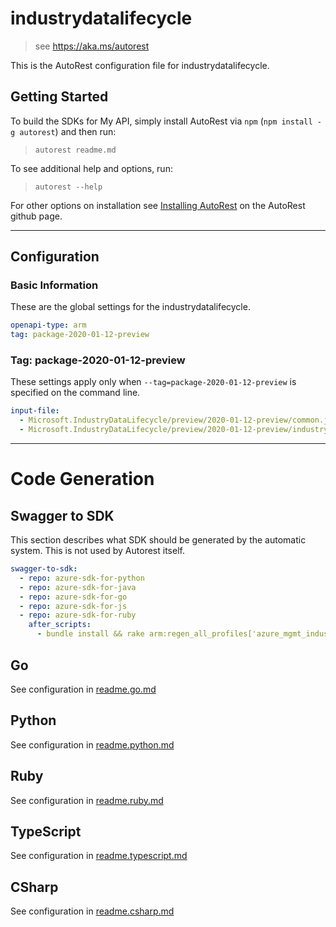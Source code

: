 # industrydatalifecycle

> see https://aka.ms/autorest

This is the AutoRest configuration file for industrydatalifecycle.

## Getting Started

To build the SDKs for My API, simply install AutoRest via `npm` (`npm install -g autorest`) and then run:

> `autorest readme.md`

To see additional help and options, run:

> `autorest --help`

For other options on installation see [Installing AutoRest](https://aka.ms/autorest/install) on the AutoRest github page.

---

## Configuration

### Basic Information

These are the global settings for the industrydatalifecycle.

```yaml
openapi-type: arm
tag: package-2020-01-12-preview
```

### Tag: package-2020-01-12-preview

These settings apply only when `--tag=package-2020-01-12-preview` is specified on the command line.

```yaml $(tag) == 'package-2020-01-12-preview'
input-file:
  - Microsoft.IndustryDataLifecycle/preview/2020-01-12-preview/common.json
  - Microsoft.IndustryDataLifecycle/preview/2020-01-12-preview/industrydatalifecycle.json
```

---

# Code Generation

## Swagger to SDK

This section describes what SDK should be generated by the automatic system.
This is not used by Autorest itself.

```yaml $(swagger-to-sdk)
swagger-to-sdk:
  - repo: azure-sdk-for-python
  - repo: azure-sdk-for-java
  - repo: azure-sdk-for-go
  - repo: azure-sdk-for-js
  - repo: azure-sdk-for-ruby
    after_scripts:
      - bundle install && rake arm:regen_all_profiles['azure_mgmt_industrydatalifecycle']
```

## Go

See configuration in [readme.go.md](./readme.go.md)

## Python

See configuration in [readme.python.md](./readme.python.md)

## Ruby

See configuration in [readme.ruby.md](./readme.ruby.md)

## TypeScript

See configuration in [readme.typescript.md](./readme.typescript.md)

## CSharp

See configuration in [readme.csharp.md](./readme.csharp.md)
